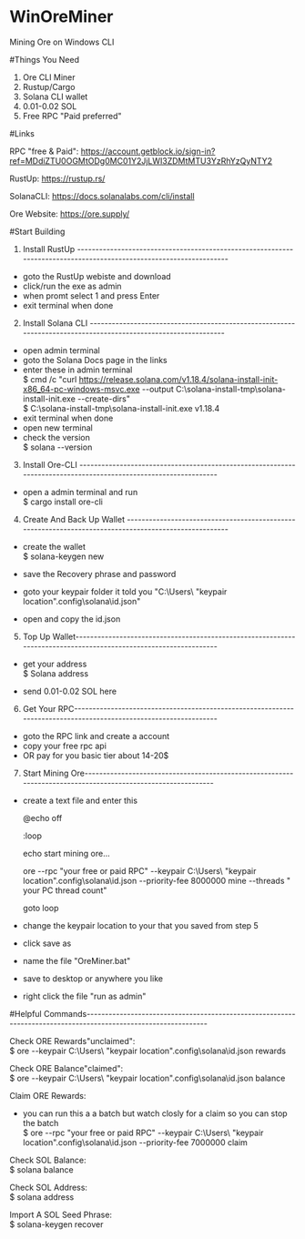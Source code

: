 # WinOreMiner
Mining Ore on Windows CLI


#Things You Need
1. Ore CLI Miner
2. Rustup/Cargo
3. Solana CLI wallet
4. 0.01-0.02 SOL
5. Free RPC "Paid preferred" 


#Links

RPC "free & Paid": https://account.getblock.io/sign-in?ref=MDdiZTU0OGMtODg0MC01Y2JjLWI3ZDMtMTU3YzRhYzQyNTY2

RustUp: https://rustup.rs/

SolanaCLI: https://docs.solanalabs.com/cli/install

Ore Website: https://ore.supply/


#Start Building

1. Install RustUp -------------------------------------------------------------------------------------------------------------------

- goto the RustUp webiste and download
- click/run the exe as admin
- when promt select 1 and press Enter
- exit terminal when done


2. Install Solana CLI ---------------------------------------------------------------------------------------------------------------
 
- open admin terminal
- goto the Solana Docs page in the links
- enter these in admin terminal  
$ cmd /c "curl https://release.solana.com/v1.18.4/solana-install-init-x86_64-pc-windows-msvc.exe --output C:\solana-install-tmp\solana-install-init.exe --create-dirs"  
$ C:\solana-install-tmp\solana-install-init.exe v1.18.4 
- exit terminal when done
- open new terminal
- check the version  
$ solana --version


3. Install Ore-CLI ----------------------------------------------------------------------------------------------------------------

- open a admin terminal and run  
$ cargo install ore-cli


4. Create And Back Up Wallet ------------------------------------------------------------------------------------------------------

- create the wallet  
$ solana-keygen new

- save the Recovery phrase and password
- goto your keypair folder it told you "C:\Users\ "keypair location"\.config\solana\id.json"
- open and copy the id.json


5. Top Up Wallet-----------------------------------------------------------------------------------------------------------------

- get your address  
$ Solana address

- send 0.01-0.02 SOL here


6. Get Your RPC-----------------------------------------------------------------------------------------------------------------

- goto the RPC link and create a account
- copy your free rpc api 
- OR pay for you basic tier about 14-20$ 


7. Start Mining Ore-------------------------------------------------------------------------------------------------------------

- create a text file and enter this

  @echo off
  
  :loop
  
  echo start mining ore...
  
  ore --rpc "your free or paid RPC" --keypair C:\Users\ "keypair location"\.config\solana\id.json --priority-fee 8000000 mine --threads " your PC thread count"
  
  goto loop

- change the keypair location to your that you saved from step 5
- click save as
- name the file "OreMiner.bat"
- save to desktop or anywhere you like
- right click the file "run as admin"


#Helpful Commands---------------------------------------------------------------------------------------------------------------

Check ORE Rewards"unclaimed":  
$ ore --keypair C:\Users\ "keypair location"\.config\solana\id.json rewards

Check ORE Balance"claimed":  
$ ore --keypair C:\Users\ "keypair location"\.config\solana\id.json balance

Claim ORE Rewards:  
- you can run this a a batch but watch closly for a claim so you can stop the batch  
$ ore --rpc "your free or paid RPC" --keypair C:\Users\ "keypair location"\.config\solana\id.json --priority-fee 7000000 claim

Check SOL Balance:   
$ solana balance

Check SOL Address:  
$ solana address

Import A SOL Seed Phrase:  
$ solana-keygen recover
